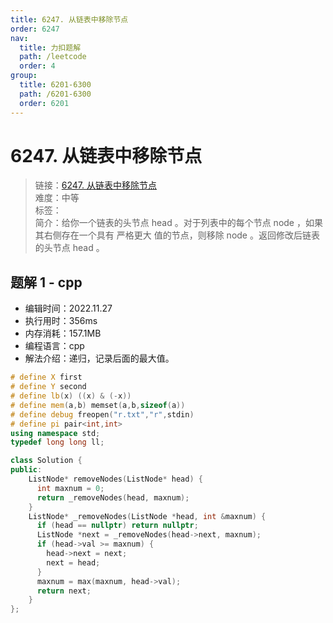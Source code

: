 ```yaml
---
title: 6247. 从链表中移除节点
order: 6247
nav:
  title: 力扣题解
  path: /leetcode
  order: 4
group:
  title: 6201-6300
  path: /6201-6300
  order: 6201
---
```


# 6247. 从链表中移除节点

> 链接：[6247. 从链表中移除节点](https://leetcode.cn/problems/remove-nodes-from-linked-list)  
> 难度：中等  
> 标签：  
> 简介：给你一个链表的头节点 head 。对于列表中的每个节点 node ，如果其右侧存在一个具有 严格更大 值的节点，则移除 node 。返回修改后链表的头节点 head 。

## 题解 1 - cpp

- 编辑时间：2022.11.27
- 执行用时：356ms
- 内存消耗：157.1MB
- 编程语言：cpp
- 解法介绍：递归，记录后面的最大值。

```cpp
# define X first
# define Y second
# define lb(x) ((x) & (-x))
# define mem(a,b) memset(a,b,sizeof(a))
# define debug freopen("r.txt","r",stdin)
# define pi pair<int,int>
using namespace std;
typedef long long ll;

class Solution {
public:
    ListNode* removeNodes(ListNode* head) {
      int maxnum = 0;
      return _removeNodes(head, maxnum);
    }
    ListNode* _removeNodes(ListNode *head, int &maxnum) {
      if (head == nullptr) return nullptr;
      ListNode *next = _removeNodes(head->next, maxnum);
      if (head->val >= maxnum) {
        head->next = next;
        next = head;
      }
      maxnum = max(maxnum, head->val);
      return next;
    }
};
```
